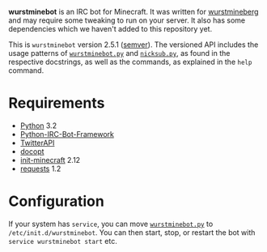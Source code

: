 **wurstminebot** is an IRC bot for Minecraft. It was written for [wurstmineberg](http://wurstmineberg.de/) and may require some tweaking to run on your server. It also has some dependencies which we haven't added to this repository yet.

This is `wurstminebot` version 2.5.1 ([semver](http://semver.org/)). The versioned API includes the usage patterns of [`wurstminebot.py`](wurstminebot.py) and [`nicksub.py`](nicksub.py), as found in the respective docstrings, as well as the commands, as explained in the `help` command.

Requirements
============

*   [Python](http://python.org/) 3.2
*   [Python-IRC-Bot-Framework](https://github.com/fenhl/Python-IRC-Bot-Framework)
*   [TwitterAPI](https://github.com/geduldig/TwitterAPI)
*   [docopt](http://docopt.org/)
*   [init-minecraft](https://github.com/wurstmineberg/init-minecraft) 2.12
*   [requests](http://www.python-requests.org/) 1.2

Configuration
=============

If your system has `service`, you can move [`wurstminebot.py`](wurstminebot.py) to `/etc/init.d/wurstminebot`. You can then start, stop, or restart the bot with `service wurstminebot start` etc.
